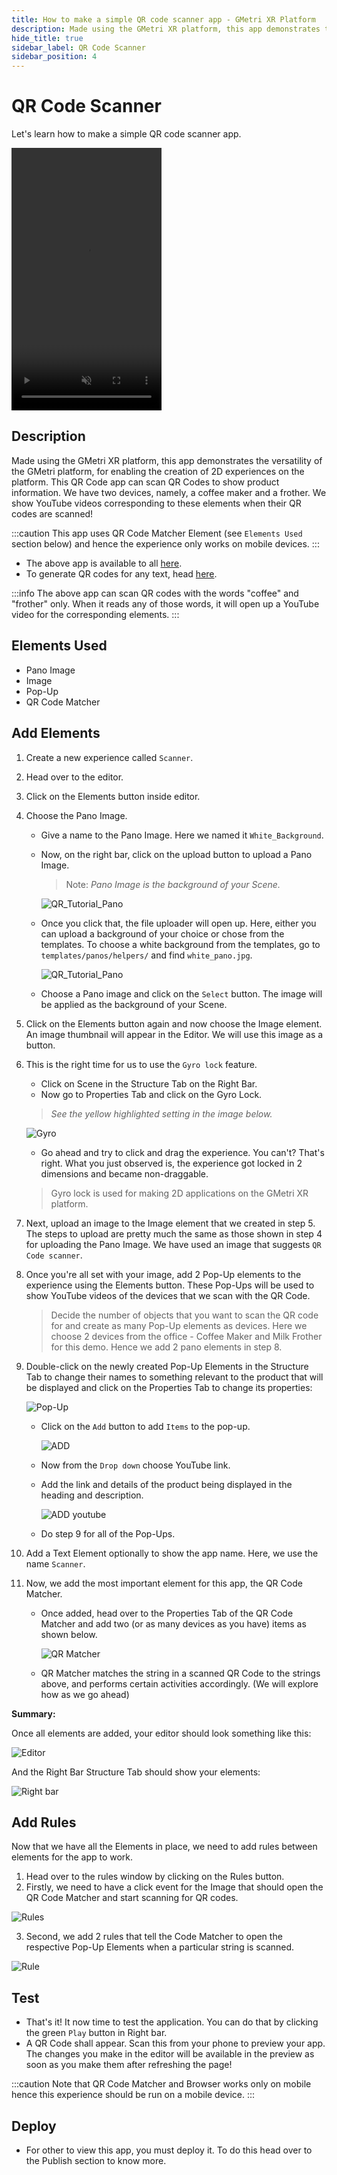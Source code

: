 ```yaml
---
title: How to make a simple QR code scanner app - GMetri XR Platform
description: Made using the GMetri XR platform, this app demonstrates the versatility of the GMetri platform, for enabling the creation of 2D experiences on the platform. 
hide_title: true
sidebar_label: QR Code Scanner
sidebar_position: 4
---
```


# QR Code Scanner

Let's learn how to make a simple QR code scanner app.

<div className="mobile">
  <div className="mobile_front_camera"></div>
  <div className="mobile_top_speaker">
  </div>
  <video autoPlay loop muted height="420" width="240" playsInline>
    <source src="https://s.vrgmetri.com/gb-web/portal-docs/assets/videos/coffee_maker.mp4" type="video/mp4"/>
  Your browser does not support the video tag.
  </video>
  <br/>
  <div className="mobile_button">
  </div>
</div>

## Description

Made using the GMetri XR platform, this app demonstrates the versatility of the GMetri platform, for enabling the creation of 2D experiences on the platform.
This QR Code app can scan QR Codes to show product information. We have two devices, namely, a coffee maker and a frother. We show YouTube videos corresponding to these elements when their QR codes are scanned!

:::caution 
This app uses QR Code Matcher Element (see `Elements Used` section below) and hence the experience only works on mobile devices.
:::

- The above app is available to all [here](https://view.gmetri.com/v4/xyecjf/scanner/).
- To generate QR codes for any text, head [here](https://www.the-qrcode-generator.com/).

:::info 
The above app can scan QR codes with the words "coffee" and "frother" only. When it reads any of those words, it will open up a YouTube video for the corresponding elements.
:::


## Elements Used

- Pano Image
- Image
- Pop-Up
- QR Code Matcher

## Add Elements
1. Create a new experience called `Scanner`.
2. Head over to the editor.
3. Click on the Elements button inside editor.
4. Choose the Pano Image.
    - Give a name to the Pano Image. Here we named it `White_Background`.
    - Now, on the right bar, click on the upload button to upload a Pano Image. 
    
        >Note: *Pano Image is the background of your Scene.*
    
        ![QR_Tutorial_Pano](https://r.vrgmetri.com/image/q_90/gb-web/portal-docs/assets/img/screenshots/QR_Tutorial_Pano.png.jpg#boxShadow/)
        
    - Once you click that, the file uploader will open up. Here, either you can  upload a background of your choice or chose from the templates. To choose a white background from the templates, go to `templates/panos/helpers/` and find `white_pano.jpg`.
    
        ![QR_Tutorial_Pano](https://r.vrgmetri.com/image/q_90/gb-web/portal-docs/assets/img/screenshots/QR_Tutorial_File_Uploader.png.jpg#boxShadow/)
        
    - Choose a Pano image and click on the `Select` button. The image will be applied as the background of your Scene.

5. Click on the Elements button again and now choose the Image element. An image thumbnail will appear in the Editor. We will use this image as a button.
6. This is the right time for us to use the `Gyro lock` feature. 
    - Click on Scene in the Structure Tab on the Right Bar. 
    - Now go to Properties Tab and click on the Gyro Lock. 
    
    > *See the yellow highlighted setting in the image below.*
     
     ![Gyro](https://r.vrgmetri.com/image/q_90/gb-web/portal-docs/assets/img/screenshots/QR_Tutorial_Gyro.png.jpg#boxShadow/)
    
    - Go ahead and try to click and drag the experience. You can't? That's right. What you just observed is, the experience got locked in 2 dimensions and became non-draggable.
    > Gyro lock is used for making 2D applications on the GMetri XR platform. 

7. Next, upload an image to the Image element that we created in step 5. The steps to upload are pretty much the same as those shown in step 4 for uploading the Pano Image. We have used an image that suggests `QR Code scanner`.
8. Once you're all set with your image, add 2 Pop-Up elements to the experience using the Elements button. These Pop-Ups will be used to show YouTube videos of the devices that we scan with the QR Code.

    > Decide the number of objects that you want to scan the QR code for and create as many Pop-Up elements as devices. Here we choose 2 devices from the office - Coffee Maker and Milk Frother for this demo. Hence we add 2 pano elements in step 8.

9. Double-click on the newly created Pop-Up Elements in the Structure Tab to change their names to something relevant to the product that will be displayed and click on the Properties Tab to change its properties:
    
    ![Pop-Up](https://r.vrgmetri.com/image/q_90/gb-web/portal-docs/assets/img/screenshots/QR_Tutorial_Pop_Up.png.jpg#boxShadow/)
    
    - Click on the `Add` button to add `Items` to the pop-up.
    
        ![ADD](https://r.vrgmetri.com/image/q_90/gb-web/portal-docs/assets/img/screenshots/QR_Tutorial_Pop_Up_Add.png.jpg#boxShadow/)
        
    - Now from the `Drop down` choose YouTube link.
    - Add the link and details of the product being displayed in the heading and description.
    
        ![ADD youtube](https://r.vrgmetri.com/image/q_90/gb-web/portal-docs/assets/img/screenshots/QR_Tutorial_Pop_Up_YouTube.png.jpg#boxShadow/)
        
    - Do step 9 for all of the Pop-Ups.

10. Add a Text Element optionally to show the app name. Here, we use the name `Scanner`.
11. Now, we add the most important element for this app, the QR Code Matcher.
    - Once added, head over to the Properties Tab of the QR Code Matcher and add two (or as many devices as you have) items as shown below.
        
        ![QR Matcher](https://r.vrgmetri.com/image/q_90/gb-web/portal-docs/assets/img/screenshots/QR_Tutorial_Code_Matcher.png.jpg#boxShadow/)
    
    - QR Matcher matches the string in a scanned QR Code to the strings above, and performs certain activities accordingly. (We will explore how as we go ahead)

**Summary:**

Once all elements are added, your editor should look something like this:

![Editor](https://r.vrgmetri.com/image/q_90/gb-web/portal-docs/assets/img/screenshots/QR_Tutorial.png.jpg#boxShadow/)

And the Right Bar Structure Tab should show your elements:

![Right bar](https://r.vrgmetri.com/image/q_90/gb-web/portal-docs/assets/img/screenshots/QR_Tutorial_Right_bar_summary.png.jpg#boxShadow/)
 
## Add Rules

Now that we have all the Elements in place, we need to add rules between elements for the app to work.

1. Head over to the rules window by clicking on the Rules button.
2. Firstly, we need to have a click event for the Image that should open the QR Code Matcher and start scanning for QR codes.

![Rules](https://r.vrgmetri.com/image/q_90/gb-web/portal-docs/assets/img/screenshots/QR_Tutorial_Image_QR_Matcher_Connection.png.jpg#boxShadow#zoom/)

3. Second, we add 2 rules that tell the Code Matcher to open the respective Pop-Up Elements when a particular string is scanned.

![Rule](https://r.vrgmetri.com/image/q_90/gb-web/portal-docs/assets/img/screenshots/QR_Tutorial_Code_Matcher_Pop_Up_Connection.png.jpg#boxShadow#zoom/)

## Test

- That's it! It now time to test the application. You can do that by clicking the green `Play` button in Right bar. 
- A QR Code shall appear. Scan this from your phone to preview your app. The changes you make in the editor will be available in the preview as soon as you make them after refreshing the page!

:::caution 
Note that QR Code Matcher and Browser works only on mobile hence this experience should be run on a mobile device.
:::

## Deploy

- For other to view this app, you must deploy it. To do this head over to the Publish section to know more.
